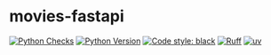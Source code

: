 # movies-fastapi

[![Python Checks](https://img.shields.io/github/actions/workflow/status/BulatKayrov/movies-fastapi/python-checks.yml?branch=main&label=Python%20Checks&logo=github)](https://github.com/BulatKayrov/movies-fastapi/actions/workflows/python-checks.yml)
[![Python Version](https://img.shields.io/badge/python-3.13%2B-yellow?logo=python&logoColor=white)](https://python.org)
[![Code style: black](https://img.shields.io/badge/code%20style-black-000000.svg)](https://github.com/psf/black)
[![Ruff](https://img.shields.io/endpoint?url=https://raw.githubusercontent.com/astral-sh/ruff/main/assets/badge/v2.json)](https://github.com/astral-sh/ruff)
[![uv](https://img.shields.io/endpoint?url=https://raw.githubusercontent.com/astral-sh/uv/main/assets/badge/v0.json)](https://github.com/astral-sh/uv)
